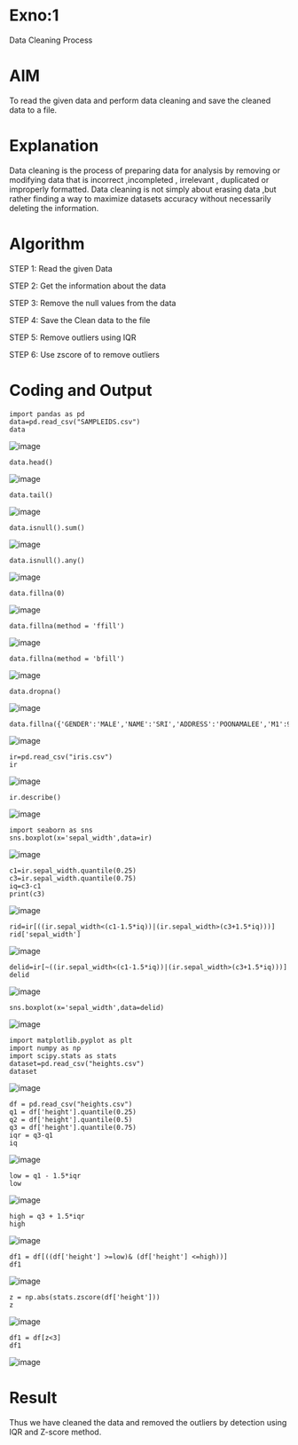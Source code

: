 # Exno:1
Data Cleaning Process

# AIM
To read the given data and perform data cleaning and save the cleaned data to a file.

# Explanation
Data cleaning is the process of preparing data for analysis by removing or modifying data that is incorrect ,incompleted , irrelevant , duplicated or improperly formatted. Data cleaning is not simply about erasing data ,but rather finding a way to maximize datasets accuracy without necessarily deleting the information.

# Algorithm
STEP 1: Read the given Data

STEP 2: Get the information about the data

STEP 3: Remove the null values from the data

STEP 4: Save the Clean data to the file

STEP 5: Remove outliers using IQR

STEP 6: Use zscore of to remove outliers

# Coding and Output
```
import pandas as pd
data=pd.read_csv("SAMPLEIDS.csv")
data
```

![image](https://github.com/user-attachments/assets/48f86756-6760-449e-a6c0-869312aaafc1)

```
data.head()
```

![image](https://github.com/user-attachments/assets/fa717b05-3485-4a67-8ca1-c63548ea7711)

```
data.tail()
```

![image](https://github.com/user-attachments/assets/a8cb7cd3-7955-48d6-b17f-deb9125ac5e2)

```
data.isnull().sum()
```

![image](https://github.com/user-attachments/assets/a8cf5ce3-63ee-443c-b1e9-89bca952a970)

```
data.isnull().any()
```

![image](https://github.com/user-attachments/assets/cd6f6628-1b14-4e85-be65-2146bc4f42b8)

```
data.fillna(0)
```

![image](https://github.com/user-attachments/assets/d7eeab21-b8a0-4b98-a765-33eefabb83a8)

```
data.fillna(method = 'ffill')
```

![image](https://github.com/user-attachments/assets/ecb86f73-94c1-42ab-b644-6240b3b5f0f3)

```
data.fillna(method = 'bfill')
```

![image](https://github.com/user-attachments/assets/bdaa471b-a34a-473b-8123-d55cfb1b6ff7)

```
data.dropna()
```

![image](https://github.com/user-attachments/assets/a72678b7-2d1f-43d9-b05b-d7d7f64b5095)

```
data.fillna({'GENDER':'MALE','NAME':'SRI','ADDRESS':'POONAMALEE','M1':98,'M2':87,'M3':76,'M4':92,'TOTAL':305,'AVG':89.999999})
```

![image](https://github.com/user-attachments/assets/c371fdc2-b8b4-4b09-b614-42c474b39985)

```
ir=pd.read_csv("iris.csv")
ir
```

![image](https://github.com/user-attachments/assets/765aa087-230c-4b76-a919-e3422a77476b)

```
ir.describe()
```

![image](https://github.com/user-attachments/assets/09ed0df9-e434-42d9-8ca8-640fd43bd56e)

```
import seaborn as sns
sns.boxplot(x='sepal_width',data=ir)
```

![image](https://github.com/user-attachments/assets/df65ea90-f472-4698-bdb3-af65acaa061a)

```
c1=ir.sepal_width.quantile(0.25)
c3=ir.sepal_width.quantile(0.75)
iq=c3-c1
print(c3)
```

![image](https://github.com/user-attachments/assets/eb682e51-b5cb-415d-ba13-ddc8e8df8c53)

```
rid=ir[((ir.sepal_width<(c1-1.5*iq))|(ir.sepal_width>(c3+1.5*iq)))]
rid['sepal_width']
```

![image](https://github.com/user-attachments/assets/553304e1-6aab-46ea-904a-b41960a87e26)

```
delid=ir[~((ir.sepal_width<(c1-1.5*iq))|(ir.sepal_width>(c3+1.5*iq)))]
delid
```

![image](https://github.com/user-attachments/assets/8945c0e9-943c-4898-8c59-3365bd1ab18a)

```
sns.boxplot(x='sepal_width',data=delid)
```

![image](https://github.com/user-attachments/assets/7a2f1cce-58c9-4f9e-b49c-ac01633ccc98)

```
import matplotlib.pyplot as plt
import numpy as np
import scipy.stats as stats
dataset=pd.read_csv("heights.csv")
dataset
```

![image](https://github.com/user-attachments/assets/3f2a8e3f-86f7-48e8-a657-de3c621ed847)

```
df = pd.read_csv("heights.csv")
q1 = df['height'].quantile(0.25)
q2 = df['height'].quantile(0.5)
q3 = df['height'].quantile(0.75)
iqr = q3-q1
iq
```

![image](https://github.com/user-attachments/assets/65431a2c-2511-4a44-aea8-44aad23b5a94)

```
low = q1 - 1.5*iqr
low
```

![image](https://github.com/user-attachments/assets/20fc6fd5-4a63-44d2-8435-a63ca36f9bcf)

```
high = q3 + 1.5*iqr
high
```

![image](https://github.com/user-attachments/assets/18f49ac5-9582-4858-8dcc-8bcf40e52045)

```
df1 = df[((df['height'] >=low)& (df['height'] <=high))]
df1
```

![image](https://github.com/user-attachments/assets/53df9d71-8076-47db-adde-d25c23b15b1c)

```
z = np.abs(stats.zscore(df['height']))
z
```

![image](https://github.com/user-attachments/assets/3cf0f44c-8434-4b58-8141-4b7291c9576d)

```
df1 = df[z<3]
df1
```

![image](https://github.com/user-attachments/assets/0635e6c2-8011-4a80-982b-3d5b001a1d9c)

# Result
Thus we have cleaned the data and removed the outliers by detection using IQR and Z-score method.
